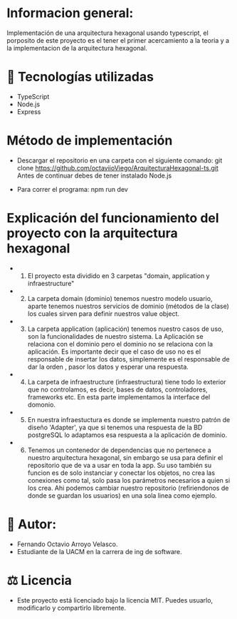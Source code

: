 # Informacion general:
Implementación de una arquitectura hexagonal usando typescript, el porposito de este proyecto es el tener el primer acercamiento a la teoria y a la implementacion de la arquitectura hexagonal. 

# 🚀 Tecnologías utilizadas
- TypeScript
- Node.js
- Express

# Método de implementación
- Descargar el repositorio en una carpeta con el siguiente comando: git clone https://github.com/octaviioViego/ArquitecturaHexagonal-ts.git Antes de continuar debes de tener instalado Node.js

- Para correr el programa: npm run dev

# Explicación del funcionamiento del proyecto con la arquitectura hexagonal

- 1. El proyecto esta dividido en 3 carpetas "domain, application y infraestructure"
- 2. La carpeta domain (dominio) tenemos nuestro modelo usuario, aparte tenemos nuestros servicios de dominio (métodos de la clase) los cuales sirven para definir nuestros value object.
- 3. La carpeta application (aplicación) tenemos nuestro casos de uso, son la funcionalidades de nuestro sistema. La Aplicación se relaciona con el dominio pero el dominio no se relaciona con la aplicación. Es importante decir que el caso de uso no es el responsable de insertar los datos, simplemente es el responsable de dar la orden , pasor los datos y esperar una respuesta.
- 4. La carpeta de infraestructure (infraestructura) tiene todo lo exterior que no controlamos, es decir, bases de datos, controladores, frameworks etc. En esta parte implementamos la interface del domonio.
- 5. En nuestra infraestuctura es donde se implementa nuestro patrón de diseño 'Adapter', ya que si tenemos una respuesta de la BD postgreSQL lo adaptamos esa respuesta a la aplicación de dominio.
- 6. Tenemos un contenedor de dependencias que no pertenece a nuestro arquitectura hexagonal, sin embargo se usa para definir el repositorio que de va a usar en toda la app. Su uso también su funcion es de solo instanciar y conectar los objetos, no crea las conexiones como tal, solo pasa los parámetros necesarios a quien si los crea. Ahi podemos cambiar nuestro repositorio (refiriendonos de donde se guardan los usuarios) en una sola linea como ejemplo.  

# 👨 Autor:
- Fernando Octavio Arroyo Velasco.
- Estudiante de la UACM en la carrera de ing de software.

# ⚖️ Licencia 
- Este proyecto está licenciado bajo la licencia MIT. Puedes usuarlo, modificarlo y compartirlo libremente.


